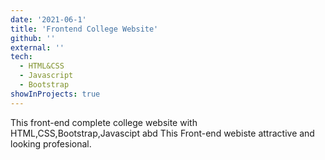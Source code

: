 ```yaml
---
date: '2021-06-1'
title: 'Frontend College Website'
github: ''
external: ''
tech:
  - HTML&CSS
  - Javascript
  - Bootstrap
showInProjects: true
---
```


This front-end complete college website with HTML,CSS,Bootstrap,Javascipt abd This Front-end webiste attractive and looking profesional.